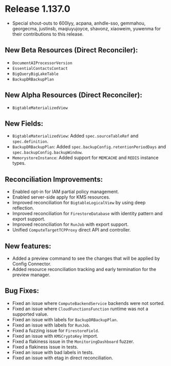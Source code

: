 # Release 1.137.0

*   Special shout-outs to 600lyy, acpana, anhdle-sso, gemmahou, georgecma, justinsb, maqiuyujoyce, shavonz, xiaoweim, yuwenma for their contributions to this release.

## New Beta Resources (Direct Reconciler):

*   `DocumentAIProcessorVersion`
*   `EssentialContactsContact`
*   `BigQueryBigLakeTable`
*   `BackupDRBackupPlan`

## New Alpha Resources (Direct Reconciler):

*   `BigtableMaterializedView`

## New Fields:

*   `BigtableMaterializedView`: Added `spec.sourceTableRef` and `spec.definition`.
*   `BackupDRBackupPlan`: Added `spec.backupConfig.retentionPeriodDays` and `spec.backupConfig.backupWindow`.
*   `MemorystoreInstance`: Added support for `MEMCACHE` and `REDIS` instance types.

## Reconciliation Improvements:

*   Enabled opt-in for IAM partial policy management.
*   Enabled server-side apply for KMS resources.
*   Improved reconciliation for `BigtableLogicalView` by using deep reflection.
*   Improved reconciliation for `FirestoreDatabase` with identity pattern and export support.
*   Improved reconciliation for `RunJob` with export support.
*   Unified `ComputeTargetTCPProxy` direct API and controller.

## New features:

*   Added a preview command to see the changes that will be applied by Config Connector.
*   Added resource reconciliation tracking and early termination for the preview manager.

## Bug Fixes:

*   Fixed an issue where `ComputeBackendService` backends were not sorted.
*   Fixed an issue where `CloudFunctionsFunction` runtime was not a supported value.
*   Fixed an issue with labels for `BackupDRBackupPlan`.
*   Fixed an issue with labels for `RunJob`.
*   Fixed a fuzzing issue for `FirestoreField`.
*   Fixed an issue with `KMSCryptoKey` import.
*   Fixed a flakiness issue in the `MonitoringDashboard` fuzzer.
*   Fixed a flakiness issue in tests.
*   Fixed an issue with bad labels in tests.
*   Fixed an issue with etag in direct reconciliation.
